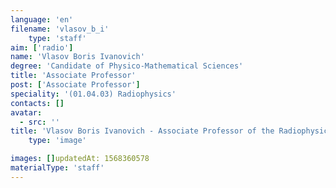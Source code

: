 ```yaml
---
language: 'en'
filename: 'vlasov_b_i'
    type: 'staff'
aim: ['radio']
name: 'Vlasov Boris Ivanovich'
degree: 'Candidate of Physico-Mathematical Sciences'
title: 'Associate Professor'
post: ['Associate Professor']
speciality: '(01.04.03) Radiophysics'
contacts: []
avatar:
  - src: ''
title: 'Vlasov Boris Ivanovich - Associate Professor of the Radiophysics Department'
    type: 'image'

images: []updatedAt: 1568360578
materialType: 'staff'
---
```


